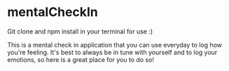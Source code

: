 # mentalCheckIn

Git clone and npm install in your terminal for use :)

This is a mental check in application that you can use everyday to log how you're feeling. It's best to always be in tune with yourself and to log your emotions, so here is a great place for you to do so!

